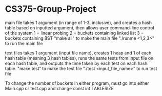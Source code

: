 # CS375-Group-Project

main file takes 1 argument (in range of 1-3, inclusive), and creates a hash table based on inputted argument, then allows user command-line control of the system
  1 = linear probing
  2 = buckets containing linked list
  3 = buckets containing BST
"make all" to make the main file
"./runme <1,2,3>" to run the main file


test files takes 1 argument (input file name), creates 1 heap and 1 of each hash table (meaning 3 hash tables), runs the same tests from input file on each hash table, and outputs the time taken by each test on each hash table.
"make test" to make the test file
"./test <input_file_name>" to run test file



To change the number of buckets in either program, must go into either Main.cpp or test.cpp and change const int TABLESIZE
